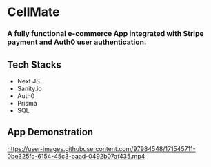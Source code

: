 # CellMate
### A fully functional e-commerce App integrated with Stripe payment and Auth0 user authentication.

## Tech Stacks
- Next.JS
- Sanity.io
- Auth0
- Prisma
- SQL


## App Demonstration

https://user-images.githubusercontent.com/97984548/171545711-0be325fc-6154-45c3-baad-0492b07af435.mp4

